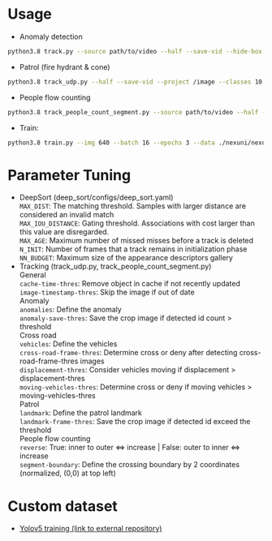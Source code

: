 # Usage
* Anomaly detection
```bash
python3.8 track.py --source path/to/video --half --save-vid --hide-box --project /image --classes 0 1 2 3 5 7 24 26 28 --robot-id NSR-0
```
* Patrol (fire hydrant & cone)
```bash
python3.8 track_udp.py --half --save-vid --project /image --classes 10
```
* People flow counting
```bash
python3.8 track_people_count_segment.py --source path/to/video --half --save-vid --project /image --classes 0 
```
* Train:
```bash
python3.8 train.py --img 640 --batch 16 --epochs 3 --data ./nexuni/nexuni.yaml --weights yolov5x.pt
```

# Parameter Tuning
* DeepSort (deep_sort/configs/deep_sort.yaml)  
`MAX_DIST`: The matching threshold. Samples with larger distance are considered an invalid match  
`MAX_IOU_DISTANCE`: Gating threshold. Associations with cost larger than this value are disregarded.  
`MAX_AGE`: Maximum number of missed misses before a track is deleted  
`N_INIT`: Number of frames that a track remains in initialization phase  
`NN_BUDGET`: Maximum size of the appearance descriptors gallery  
* Tracking (track_udp.py, track_people_count_segment.py)  
General  
`cache-time-thres`: Remove object in cache if not recently updated  
`image-timestamp-thres`: Skip the image if out of date  
Anomaly  
`anomalies`: Define the anomaly  
`anomaly-save-thres`: Save the crop image if detected id count > threshold  
Cross road  
`vehicles`: Define the vehicles  
`cross-road-frame-thres`: Determine cross or deny after detecting cross-road-frame-thres images  
`displacement-thres`: Consider vehicles moving if displacement > displacement-thres  
`moving-vehicles-thres`: Determine cross or deny if moving vehicles > moving-vehicles-thres  
Patrol  
`landmark`: Define the patrol landmark  
`landmark-frame-thres`: Save the crop image if detected id exceed the threshold  
People flow counting  
`reverse`: True: inner to outer <=> increase | False:  outer to inner <=> increase  
`segment-boundary`: Define the crossing boundary by 2 coordinates (normalized, (0,0) at top left)  
    
# Custom dataset
* [Yolov5 training (link to external repository)](https://github.com/ultralytics/yolov5/wiki/Train-Custom-Data)&nbsp;
